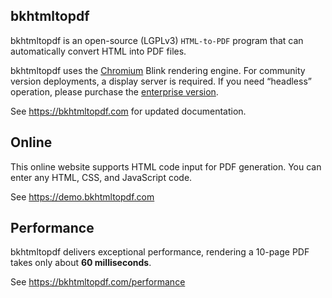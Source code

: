 ## bkhtmltopdf

bkhtmltopdf is an open-source (LGPLv3) `HTML-to-PDF` program that can automatically convert HTML into PDF files.

bkhtmltopdf uses the [Chromium](https://www.chromium.org) Blink rendering engine. For community version deployments, a
display server is required. If you need “headless” operation, please purchase the [enterprise version](https://bkhtmltopdf.com/pricing).

See https://bkhtmltopdf.com for updated documentation.

## Online

This online website supports HTML code input for PDF generation. You can enter any HTML,
CSS, and JavaScript code.

See https://demo.bkhtmltopdf.com

## Performance

bkhtmltopdf delivers exceptional performance, rendering a 10-page PDF takes only about **60 milliseconds**.

See https://bkhtmltopdf.com/performance
